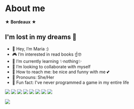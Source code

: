 # About me
 ★ **Bordeaux** ★
## I'm lost in my dreams 🌊
- 🎐 Hey, I’m Maria :)
- 🎮 I’m interested in read books ☝️🤓
- 🌼 I’m currently learning ✨nothing✨ 
- 💞️ I’m looking to collaborate with myself
- 🐣 How to reach me: be nice and funny with me 💕
- 🍡 Pronouns: She/Her
- 💫 Fun fact: I've never programmed a game in my entire life

![](https://img.shields.io/badge/X-000000?style=for-the-badge&logo=x&logoColor=white)
![](https://img.shields.io/badge/Steam-000000?style=for-the-badge&logo=steam&logoColor=white)
![](https://img.shields.io/badge/PlayStation-003791?style=for-the-badge&logo=playstation&logoColor=white)
![](https://img.shields.io/badge/Spotify-1ED760?&style=for-the-badge&logo=spotify&logoColor=white)
![](https://img.shields.io/badge/Netflix-E50914?style=for-the-badge&logo=netflix&logoColor=white)
![](https://img.shields.io/badge/YouTube-FF0000?style=for-the-badge&logo=youtube&logoColor=white)
![](https://img.shields.io/badge/Twitch-9146FF?style=for-the-badge&logo=twitch&logoColor=white)
![](https://img.shields.io/badge/Crunchyroll-F47521?style=for-the-badge&logo=crunchyroll&logoColor=white)

![](https://i.pinimg.com/originals/59/0e/26/590e26fc96fbbcaa30438cf5822ed65b.gif)
